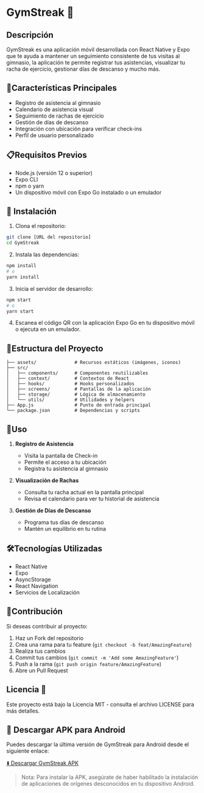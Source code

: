 # GymStreak 💪

## Descripción

GymStreak es una aplicación móvil desarrollada con React Native y Expo que te ayuda a mantener un seguimiento consistente de tus visitas al gimnasio, la aplicación te permite registrar tus asistencias, visualizar tu racha de ejercicio, gestionar días de descanso y mucho más.

## 🌟Características Principales

- Registro de asistencia al gimnasio
- Calendario de asistencia visual
- Seguimiento de rachas de ejercicio
- Gestión de días de descanso
- Integración con ubicación para verificar check-ins
- Perfil de usuario personalizado

## 📋Requisitos Previos

- Node.js (versión 12 o superior)
- Expo CLI
- npm o yarn
- Un dispositivo móvil con Expo Go instalado o un emulador

## 🚀 Instalación

1. Clona el repositorio:

```bash
git clone [URL del repositorio]
cd GymStreak
```

2. Instala las dependencias:

```bash
npm install
# o
yarn install
```

3. Inicia el servidor de desarrollo:

```bash
npm start
# o
yarn start
```

4. Escanea el código QR con la aplicación Expo Go en tu dispositivo móvil o ejecuta en un emulador.

## 📁Estructura del Proyecto

```
├── assets/              # Recursos estáticos (imágenes, iconos)
├── src/
│   ├── components/      # Componentes reutilizables
│   ├── context/         # Contextos de React
│   ├── hooks/           # Hooks personalizados
│   ├── screens/         # Pantallas de la aplicación
│   ├── storage/         # Lógica de almacenamiento
│   └── utils/           # Utilidades y helpers
├── App.js               # Punto de entrada principal
└── package.json         # Dependencias y scripts
```

## 📱Uso

1. **Registro de Asistencia**

   - Visita la pantalla de Check-in
   - Permite el acceso a tu ubicación
   - Registra tu asistencia al gimnasio
2. **Visualización de Rachas**

   - Consulta tu racha actual en la pantalla principal
   - Revisa el calendario para ver tu historial de asistencia
3. **Gestión de Días de Descanso**

   - Programa tus días de descanso
   - Mantén un equilibrio en tu rutina

## 🛠️Tecnologías Utilizadas

- React Native
- Expo
- AsyncStorage
- React Navigation
- Servicios de Localización

## 🤝Contribución

Si deseas contribuir al proyecto:

1. Haz un Fork del repositorio
2. Crea una rama para tu feature (`git checkout -b feat/AmazingFeature`)
3. Realiza tus cambios
4. Commit tus cambios (`git commit -m 'Add some AmazingFeature'`)
5. Push a la rama (`git push origin feature/AmazingFeature`)
6. Abre un Pull Request

## Licencia 📄

Este proyecto está bajo la Licencia MIT - consulta el archivo LICENSE para más detalles.

## 📱 Descargar APK para Android

Puedes descargar la última versión de GymStreak para Android desde el siguiente enlace:

[⬇️ Descargar GymStreak APK](https://www.mediafire.com/file/siync28hfo8e381/GymStreak.apk/file)

> Nota: Para instalar la APK, asegúrate de haber habilitado la instalación de aplicaciones de orígenes desconocidos en tu dispositivo Android.
